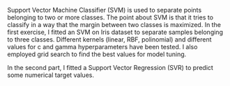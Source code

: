 Support Vector Machine Classifier (SVM) is used to separate points belonging to two or more classes. The point about SVM is that it tries to classify in a way that the margin between two classes is maximized.
In the first exercise, I fitted an SVM on Iris dataset to separate samples belonging to three classes. Different kernels (linear, RBF, polinomial) and different values for c and gamma hyperparameters have been tested. I also employed grid search to find the best 
values for model tuning.

In the second part, I fitted a Support Vector Regression (SVR) to predict some numerical target values.

